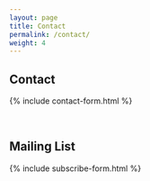 ```yaml
---
layout: page
title: Contact
permalink: /contact/
weight: 4
---
```


## Contact

{% include contact-form.html %}

<br>

<h2 id="Subscribe">Mailing List</h2>

{% include subscribe-form.html %}